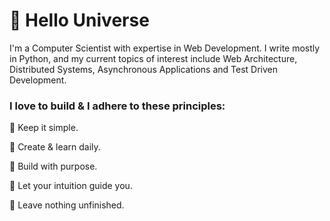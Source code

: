 # :ocean: Hello Universe

I'm a Computer Scientist with expertise in Web Development. I write mostly in Python, and my current topics of interest include Web Architecture, Distributed Systems, Asynchronous Applications and Test Driven Development.

### I love to build & I adhere to these principles:

:balloon: Keep it simple.  

:balloon: Create & learn daily.  

:balloon: Build with purpose.  

:balloon: Let your intuition guide you.  

:balloon: Leave nothing unfinished.  
